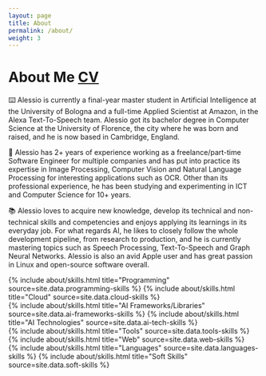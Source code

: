 ```yaml
---
layout: page
title: About
permalink: /about/
weight: 3
---
```


# **About Me** <span><a href="https://github.com/Wadaboa/cv-resume/raw/master/cv.pdf" class="btn btn-info" id="cv-button">CV</a></span>

:keyboard: Alessio is currently a final-year master student in Artificial Intelligence at the University of Bologna and a full-time Applied Scientist at Amazon, in the Alexa Text-To-Speech team. Alessio got its bachelor degree in Computer Science at the University of Florence, the city where he was born and raised, and he is now based in Cambridge, England.

:robot: Alessio has 2+ years of experience working as a freelance/part-time Software Engineer for multiple companies and has put into practice its expertise in Image Processing, Computer Vision and Natural Language Processing for interesting applications such as OCR. Other than its professional experience, he has been studying and experimenting in ICT and Computer Science for 10+ years.

:books: Alessio loves to acquire new knowledge, develop its technical and non-technical skills and competencies and enjoys applying its learnings in its everyday job. For what regards AI, he likes to closely follow the whole development pipeline, from research to production, and he is currently mastering topics such as Speech Processing, Text-To-Speech and Graph Neural Networks. Alessio is also an avid Apple user and has great passion in Linux and open-source software overall.

<div class="row skills-row">
{% include about/skills.html title="Programming" source=site.data.programming-skills %}
{% include about/skills.html title="Cloud" source=site.data.cloud-skills %}
</div>
<div class="row skills-row">
{% include about/skills.html title="AI Frameworks/Libraries" source=site.data.ai-frameworks-skills %}
{% include about/skills.html title="AI Technologies" source=site.data.ai-tech-skills %}
</div>
<div class="row skills-row">
{% include about/skills.html title="Tools" source=site.data.tools-skills %}
{% include about/skills.html title="Web" source=site.data.web-skills %}
</div>
<div class="row skills-row">
{% include about/skills.html title="Languages" source=site.data.languages-skills %}
{% include about/skills.html title="Soft Skills" source=site.data.soft-skills %}
</div>
